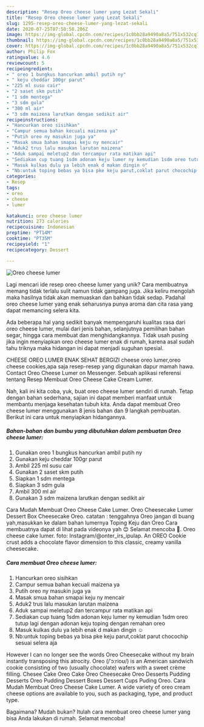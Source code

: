 ```yaml
---
description: "Resep Oreo cheese lumer yang Lezat Sekali"
title: "Resep Oreo cheese lumer yang Lezat Sekali"
slug: 1295-resep-oreo-cheese-lumer-yang-lezat-sekali
date: 2020-07-25T07:50:58.206Z
image: https://img-global.cpcdn.com/recipes/1c0bb28a9490a8a5/751x532cq70/oreo-cheese-lumer-foto-resep-utama.jpg
thumbnail: https://img-global.cpcdn.com/recipes/1c0bb28a9490a8a5/751x532cq70/oreo-cheese-lumer-foto-resep-utama.jpg
cover: https://img-global.cpcdn.com/recipes/1c0bb28a9490a8a5/751x532cq70/oreo-cheese-lumer-foto-resep-utama.jpg
author: Philip Fox
ratingvalue: 4.6
reviewcount: 5
recipeingredient:
- " oreo 1 bungkus hancurkan ambil putih ny"
- " keju cheddar 100gr parut"
- "225 ml susu cair"
- "2 saset skm putih"
- "1 sdm mentega"
- "3 sdm gula"
- "300 ml air"
- "3 sdm maizena larutkan dengan sedikit air"
recipeinstructions:
- "Hancurkan oreo sisihkan"
- "Campur semua bahan kecuali maizena ya"
- "Putih oreo ny masukin juga ya"
- "Masak smua bahan smapai keju ny mencair"
- "Aduk2 trus lalu masukan larutan maizena"
- "Aduk sampai meletup2 dan tercampur rata matikan api"
- "Sediakan cup tuang 1sdm adonan keju lumer ny kemudian 1sdm oreo tutup lagi dengan adonan keju toping dengan remahan oreo"
- "Masuk kulkas dulu ya lebih enak d makan dingin ☺️"
- "Nb:untuk toping bebas ya bisa pke keju parut,coklat parut chocochip sesuai selera aja"
categories:
- Resep
tags:
- oreo
- cheese
- lumer

katakunci: oreo cheese lumer 
nutrition: 273 calories
recipecuisine: Indonesian
preptime: "PT14M"
cooktime: "PT35M"
recipeyield: "1"
recipecategory: Dessert

---
```



![Oreo cheese lumer](https://img-global.cpcdn.com/recipes/1c0bb28a9490a8a5/751x532cq70/oreo-cheese-lumer-foto-resep-utama.jpg)

Lagi mencari ide resep oreo cheese lumer yang unik? Cara membuatnya memang tidak terlalu sulit namun tidak gampang juga. Jika keliru mengolah maka hasilnya tidak akan memuaskan dan bahkan tidak sedap. Padahal oreo cheese lumer yang enak seharusnya punya aroma dan cita rasa yang dapat memancing selera kita.

Ada beberapa hal yang sedikit banyak mempengaruhi kualitas rasa dari oreo cheese lumer, mulai dari jenis bahan, selanjutnya pemilihan bahan segar, hingga cara membuat dan menghidangkannya. Tidak usah pusing jika ingin menyiapkan oreo cheese lumer enak di rumah, karena asal sudah tahu triknya maka hidangan ini dapat menjadi suguhan spesial.

CHEESE OREO LUMER ENAK SEHAT BERGIZI cheese oreo lumer,oreo cheese cookies,apa saja resep-resep yang digunakan dapur mamah hawa. Contact Oreo Cheese Lumer on Messenger. Sebuah aplikasi referensi tentang Resep Membuat Oreo Cheese Cake Cream Lumer.


Nah, kali ini kita coba, yuk, buat oreo cheese lumer sendiri di rumah. Tetap dengan bahan sederhana, sajian ini dapat memberi manfaat untuk membantu menjaga kesehatan tubuh kita. Anda dapat membuat Oreo cheese lumer menggunakan 8 jenis bahan dan 9 langkah pembuatan. Berikut ini cara untuk menyiapkan hidangannya.

<!--inarticleads1-->

##### Bahan-bahan dan bumbu yang dibutuhkan dalam pembuatan Oreo cheese lumer:

1. Gunakan  oreo 1 bungkus hancurkan ambil putih ny
1. Gunakan  keju cheddar 100gr parut
1. Ambil 225 ml susu cair
1. Gunakan 2 saset skm putih
1. Siapkan 1 sdm mentega
1. Siapkan 3 sdm gula
1. Ambil 300 ml air
1. Gunakan 3 sdm maizena larutkan dengan sedikit air


Cara Mudah Membuat Oreo Cheese Cake Lumer. Oreo Cheesecake Lumer Dessert Box Cheesecake Oreo. catatan : tenggahnya Oreo jangan di buang yah,masukkan ke dalam bahan lumernya Toping Keju dan Oreo Cara membuatnya dapat di lihat pada videonya yah 😊 Selamat mencoba 🙏. Oreo cheese cake lumer. foto: Instagram/@onter_irs_ipulap. An OREO Cookie crust adds a chocolate flavor dimension to this classic, creamy vanilla cheesecake. 

<!--inarticleads2-->

##### Cara membuat Oreo cheese lumer:

1. Hancurkan oreo sisihkan
1. Campur semua bahan kecuali maizena ya
1. Putih oreo ny masukin juga ya
1. Masak smua bahan smapai keju ny mencair
1. Aduk2 trus lalu masukan larutan maizena
1. Aduk sampai meletup2 dan tercampur rata matikan api
1. Sediakan cup tuang 1sdm adonan keju lumer ny kemudian 1sdm oreo tutup lagi dengan adonan keju toping dengan remahan oreo
1. Masuk kulkas dulu ya lebih enak d makan dingin ☺️
1. Nb:untuk toping bebas ya bisa pke keju parut,coklat parut chocochip sesuai selera aja


However I can no longer see the words Oreo Cheesecake without my brain instantly transposing this atrocity. Oreo (/ˈɔːrioʊ/) is an American sandwich cookie consisting of two (usually chocolate) wafers with a sweet crème filling. Chesee Cake Oreo Cake Oreo Cheesecake Oreo Desserts Pudding Desserts Oreo Pudding Dessert Boxes Dessert Cups Puding Oreo. Cara Mudah Membuat Oreo Cheese Cake Lumer. A wide variety of oreo cream cheese options are available to you, such as packaging, type, and product type. 

Bagaimana? Mudah bukan? Itulah cara membuat oreo cheese lumer yang bisa Anda lakukan di rumah. Selamat mencoba!
